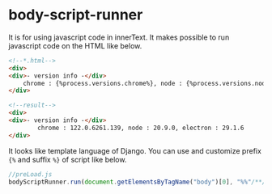 # body-script-runner
It is for using javascript code in innerText. It makes possible to run javascript code on the HTML like below.
```html
<!--*.html-->
<div>
<div>- version info -</div>
    chrome : {%process.versions.chrome%}, node : {%process.versions.node%}, electron : {%process.versions.electron%}
</div>
```
```html
<!--result-->
<div>
<div>- version info -</div>
        chrome : 122.0.6261.139, node : 20.9.0, electron : 29.1.6
</div>
```

It looks like template language of Django. You can use and customize prefix `{%` and suffix `%}` of script like below.
```javascript
//preLoad.js
bodyScriptRunner.run(document.getElementsByTagName("body")[0], "%%"/**/, "##"/**/)
```
